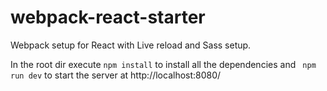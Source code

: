 # webpack-react-starter
Webpack setup for React with Live reload and Sass setup. 


In the root dir execute `npm install` to install all the dependencies and
` npm run dev` to start the server at http://localhost:8080/
